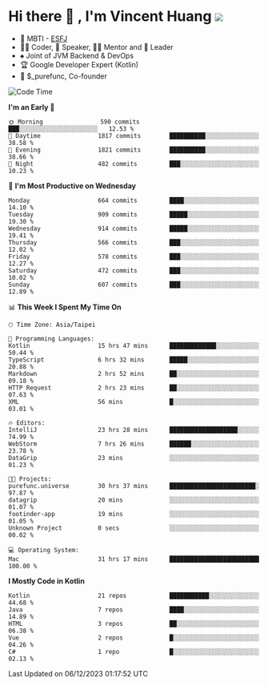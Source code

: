 # Hi there 👋 , I'm Vincent Huang ![](https://komarev.com/ghpvc/?username=Jian-Min-Huang)
- 👀 MBTI - [ESFJ](https://www.16personalities.com/esfj-personality)
- 👨‍💻 Coder, 🎤 Speaker, 👨‍🏫 Mentor and 🚀 Leader
- ♠️ Joint of JVM Backend & DevOps
- 🏆 Google Developer Expert (Kotlin)
- 💼 $_purefunc, Co-founder

<!--START_SECTION:waka-->
![Code Time](http://img.shields.io/badge/Code%20Time-3%2C019%20hrs%2043%20mins-blue)

**I'm an Early 🐤** 

```text
🌞 Morning                590 commits         ███░░░░░░░░░░░░░░░░░░░░░░   12.53 % 
🌆 Daytime                1817 commits        ██████████░░░░░░░░░░░░░░░   38.58 % 
🌃 Evening                1821 commits        ██████████░░░░░░░░░░░░░░░   38.66 % 
🌙 Night                  482 commits         ███░░░░░░░░░░░░░░░░░░░░░░   10.23 % 
```
📅 **I'm Most Productive on Wednesday** 

```text
Monday                   664 commits         ████░░░░░░░░░░░░░░░░░░░░░   14.10 % 
Tuesday                  909 commits         █████░░░░░░░░░░░░░░░░░░░░   19.30 % 
Wednesday                914 commits         █████░░░░░░░░░░░░░░░░░░░░   19.41 % 
Thursday                 566 commits         ███░░░░░░░░░░░░░░░░░░░░░░   12.02 % 
Friday                   578 commits         ███░░░░░░░░░░░░░░░░░░░░░░   12.27 % 
Saturday                 472 commits         ███░░░░░░░░░░░░░░░░░░░░░░   10.02 % 
Sunday                   607 commits         ███░░░░░░░░░░░░░░░░░░░░░░   12.89 % 
```


📊 **This Week I Spent My Time On** 

```text
🕑︎ Time Zone: Asia/Taipei

💬 Programming Languages: 
Kotlin                   15 hrs 47 mins      █████████████░░░░░░░░░░░░   50.44 % 
TypeScript               6 hrs 32 mins       █████░░░░░░░░░░░░░░░░░░░░   20.88 % 
Markdown                 2 hrs 52 mins       ██░░░░░░░░░░░░░░░░░░░░░░░   09.18 % 
HTTP Request             2 hrs 23 mins       ██░░░░░░░░░░░░░░░░░░░░░░░   07.63 % 
XML                      56 mins             █░░░░░░░░░░░░░░░░░░░░░░░░   03.01 % 

🔥 Editors: 
IntelliJ                 23 hrs 28 mins      ███████████████████░░░░░░   74.99 % 
WebStorm                 7 hrs 26 mins       ██████░░░░░░░░░░░░░░░░░░░   23.78 % 
DataGrip                 23 mins             ░░░░░░░░░░░░░░░░░░░░░░░░░   01.23 % 

🐱‍💻 Projects: 
purefunc.universe        30 hrs 37 mins      ████████████████████████░   97.87 % 
datagrip                 20 mins             ░░░░░░░░░░░░░░░░░░░░░░░░░   01.07 % 
footinder-app            19 mins             ░░░░░░░░░░░░░░░░░░░░░░░░░   01.05 % 
Unknown Project          0 secs              ░░░░░░░░░░░░░░░░░░░░░░░░░   00.02 % 

💻 Operating System: 
Mac                      31 hrs 17 mins      █████████████████████████   100.00 % 
```

**I Mostly Code in Kotlin** 

```text
Kotlin                   21 repos            ███████████░░░░░░░░░░░░░░   44.68 % 
Java                     7 repos             ████░░░░░░░░░░░░░░░░░░░░░   14.89 % 
HTML                     3 repos             ██░░░░░░░░░░░░░░░░░░░░░░░   06.38 % 
Vue                      2 repos             █░░░░░░░░░░░░░░░░░░░░░░░░   04.26 % 
C#                       1 repo              █░░░░░░░░░░░░░░░░░░░░░░░░   02.13 % 
```




 Last Updated on 06/12/2023 01:17:52 UTC
<!--END_SECTION:waka-->
